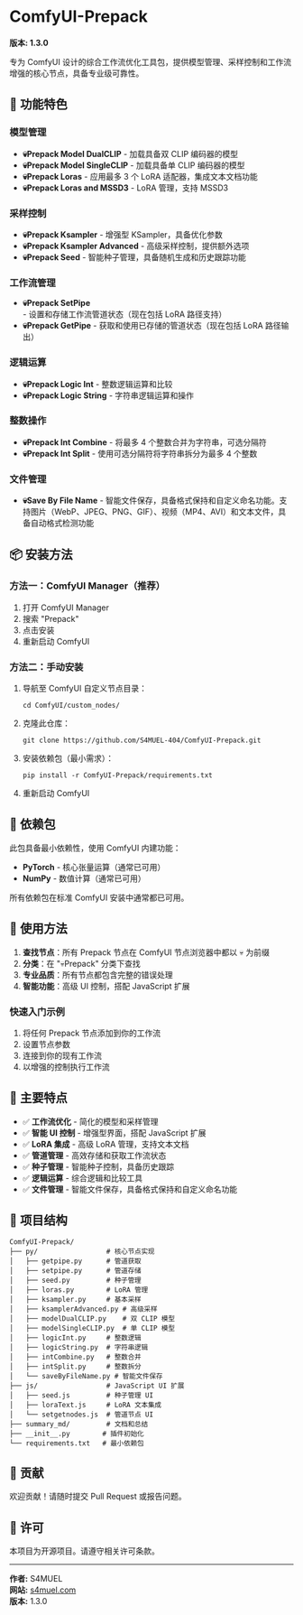 # ComfyUI-Prepack

**版本: 1.3.0**

专为 ComfyUI 设计的综合工作流优化工具包，提供模型管理、采样控制和工作流增强的核心节点，具备专业级可靠性。

## 🚀 功能特色

### 模型管理
- **💀Prepack Model DualCLIP** - 加载具备双 CLIP 编码器的模型
- **💀Prepack Model SingleCLIP** - 加载具备单 CLIP 编码器的模型
- **💀Prepack Loras** - 应用最多 3 个 LoRA 适配器，集成文本文档功能
- **💀Prepack Loras and MSSD3** - LoRA 管理，支持 MSSD3

### 采样控制
- **💀Prepack Ksampler** - 增强型 KSampler，具备优化参数
- **💀Prepack Ksampler Advanced** - 高级采样控制，提供额外选项
- **💀Prepack Seed** - 智能种子管理，具备随机生成和历史跟踪功能

### 工作流管理
- **💀Prepack SetPipe** - 设置和存储工作流管道状态（现在包括 LoRA 路径支持）
- **💀Prepack GetPipe** - 获取和使用已存储的管道状态（现在包括 LoRA 路径输出）

### 逻辑运算
- **💀Prepack Logic Int** - 整数逻辑运算和比较
- **💀Prepack Logic String** - 字符串逻辑运算和操作

### 整数操作
- **💀Prepack Int Combine** - 将最多 4 个整数合并为字符串，可选分隔符
- **💀Prepack Int Split** - 使用可选分隔符将字符串拆分为最多 4 个整数

### 文件管理
- **💀Save By File Name** - 智能文件保存，具备格式保持和自定义命名功能。支持图片（WebP、JPEG、PNG、GIF）、视频（MP4、AVI）和文本文件，具备自动格式检测功能

## 📦 安装方法

### 方法一：ComfyUI Manager（推荐）
1. 打开 ComfyUI Manager
2. 搜索 "Prepack"
3. 点击安装
4. 重新启动 ComfyUI

### 方法二：手动安装
1. 导航至 ComfyUI 自定义节点目录：
   ```
   cd ComfyUI/custom_nodes/
   ```
2. 克隆此仓库：
   ```
   git clone https://github.com/S4MUEL-404/ComfyUI-Prepack.git
   ```
3. 安装依赖包（最小需求）：
   ```
   pip install -r ComfyUI-Prepack/requirements.txt
   ```
4. 重新启动 ComfyUI

## 🔧 依赖包

此包具备最小依赖性，使用 ComfyUI 内建功能：
- **PyTorch** - 核心张量运算（通常已可用）
- **NumPy** - 数值计算（通常已可用）

所有依赖包在标准 ComfyUI 安装中通常都已可用。

## 📖 使用方法

1. **查找节点**：所有 Prepack 节点在 ComfyUI 节点浏览器中都以 💀 为前缀
2. **分类**：在 "💀Prepack" 分类下查找
3. **专业品质**：所有节点都包含完整的错误处理
4. **智能功能**：高级 UI 控制，搭配 JavaScript 扩展

### 快速入门示例
1. 将任何 Prepack 节点添加到你的工作流
2. 设置节点参数
3. 连接到你的现有工作流
4. 以增强的控制执行工作流

## 🎯 主要特点

- ✅ **工作流优化** - 简化的模型和采样管理
- ✅ **智能 UI 控制** - 增强型界面，搭配 JavaScript 扩展
- ✅ **LoRA 集成** - 高级 LoRA 管理，支持文本文档
- ✅ **管道管理** - 高效存储和获取工作流状态
- ✅ **种子管理** - 智能种子控制，具备历史跟踪
- ✅ **逻辑运算** - 综合逻辑和比较工具
- ✅ **文件管理** - 智能文件保存，具备格式保持和自定义命名功能

## 📁 项目结构

```
ComfyUI-Prepack/
├── py/                 # 核心节点实现
│   ├── getpipe.py      # 管道获取
│   ├── setpipe.py      # 管道存储
│   ├── seed.py         # 种子管理
│   ├── loras.py        # LoRA 管理
│   ├── ksampler.py     # 基本采样
│   ├── ksamplerAdvanced.py # 高级采样
│   ├── modelDualCLIP.py    # 双 CLIP 模型
│   ├── modelSingleCLIP.py  # 单 CLIP 模型
│   ├── logicInt.py     # 整数逻辑
│   ├── logicString.py  # 字符串逻辑
│   ├── intCombine.py   # 整数合并
│   ├── intSplit.py     # 整数拆分
│   └── saveByFileName.py # 智能文件保存
├── js/                 # JavaScript UI 扩展
│   ├── seed.js         # 种子管理 UI
│   ├── loraText.js     # LoRA 文本集成
│   └── setgetnodes.js  # 管道节点 UI
├── summary_md/         # 文档和总结
├── __init__.py        # 插件初始化
└── requirements.txt   # 最小依赖包
```

## 🤝 贡献

欢迎贡献！请随时提交 Pull Request 或报告问题。

## 📜 许可

本项目为开源项目。请遵守相关许可条款。

---

**作者:** S4MUEL  
**网站:** [s4muel.com](https://s4muel.com)  
**版本:** 1.3.0
